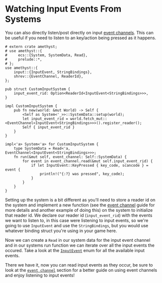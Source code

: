 # Watching Input Events From Systems

You can also directly listen/post directly on input [event channels](../concepts/event-channel.md). This can be useful if you need to listen to an key/action being pressed as it happens.

```rust,edition2018,no_run,noplaypen
# extern crate amethyst;
# use amethyst::{
#     ecs::{System, SystemData, Read},
#     prelude::*,
# };
use amethyst::{
    input::{InputEvent, StringBindings},
    shrev::{EventChannel, ReaderId},
};

pub struct CustomInputSystem {
    input_event_rid: Option<ReaderId<InputEvent<StringBindings>>>,
}

impl CustomInputSystem {
    pub fn new(world: &mut World) -> Self {
        <Self as System<'_>>::SystemData::setup(world);
        let input_event_rid = world.fetch_mut::<EventChannel<InputEvent<StringBindings>>>().register_reader();
        Self { input_event_rid }
    }
}

impl<'a> System<'a> for CustomInputSystem {
    type SystemData = Read<'a, EventChannel<InputEvent<StringBindings>>>;
    fn run(&mut self, event_channel: Self::SystemData) {
        for event in event_channel.read(&mut self.input_event_rid) {
            if let InputEvent::KeyPressed { key_code, scancode } = event {
                println!("{:?} was pressed", key_code);
            }
        }
    }
}
```

Setting up the system is a bit different as you'll need to store a reader id on the system and implement a new function (see the [event channel](../concepts/event-channel.md) guide for more details and another example of doing this) on the system to initialize that reader id. We declare our reader id (`input_event_rid`) with the events we want to listen to, in this case were listening to input events, so we're going to use `InputEvent` and use the `StringBindings`, but you would use whatever binding struct you're using in your game here.

Now we can create a `Read` in our system data for the input event channel and in our systems run function we can iterate over all the input events the occured. Take a look at the [`InputEvent`][doc_input_event] enum for all the available input events.

There we have it, now you can read input events as they occur, be sure to look at the [`event channel`](../concepts/event-channel.md) section for a better guide on using event channels and enjoy listening to input events!

[doc_input_event]: https://docs.amethyst.rs/stable/amethyst_input/enum.InputEvent.html
